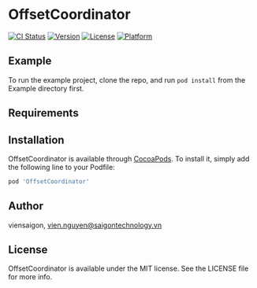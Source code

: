 # OffsetCoordinator

[![CI Status](https://img.shields.io/travis/viensaigon/OffsetCoordinator.svg?style=flat)](https://travis-ci.org/viensaigon/OffsetCoordinator)
[![Version](https://img.shields.io/cocoapods/v/OffsetCoordinator.svg?style=flat)](https://cocoapods.org/pods/OffsetCoordinator)
[![License](https://img.shields.io/cocoapods/l/OffsetCoordinator.svg?style=flat)](https://cocoapods.org/pods/OffsetCoordinator)
[![Platform](https://img.shields.io/cocoapods/p/OffsetCoordinator.svg?style=flat)](https://cocoapods.org/pods/OffsetCoordinator)

## Example

To run the example project, clone the repo, and run `pod install` from the Example directory first.

## Requirements

## Installation

OffsetCoordinator is available through [CocoaPods](https://cocoapods.org). To install
it, simply add the following line to your Podfile:

```ruby
pod 'OffsetCoordinator'
```

## Author

viensaigon, vien.nguyen@saigontechnology.vn

## License

OffsetCoordinator is available under the MIT license. See the LICENSE file for more info.
